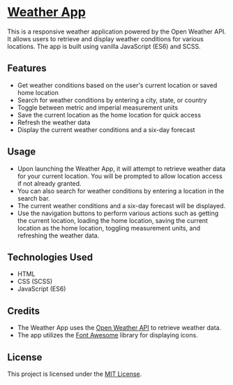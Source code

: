 [Weather App](https://weather-app-qgna.onrender.com/)
===========

This is a responsive weather application powered by the Open Weather API. It allows users to retrieve and display weather conditions for various locations. The app is built using vanilla JavaScript (ES6) and SCSS.

Features
--------

-   Get weather conditions based on the user's current location or saved home location
-   Search for weather conditions by entering a city, state, or country
-   Toggle between metric and imperial measurement units
-   Save the current location as the home location for quick access
-   Refresh the weather data
-   Display the current weather conditions and a six-day forecast

Usage
-----

-   Upon launching the Weather App, it will attempt to retrieve weather data for your current location. You will be prompted to allow location access if not already granted.
-   You can also search for weather conditions by entering a location in the search bar.
-   The current weather conditions and a six-day forecast will be displayed.
-   Use the navigation buttons to perform various actions such as getting the current location, loading the home location, saving the current location as the home location, toggling measurement units, and refreshing the weather data.

Technologies Used
-----------------

-   HTML
-   CSS (SCSS)
-   JavaScript (ES6)

Credits
-------

-   The Weather App uses the [Open Weather API](https://openweathermap.org/api) to retrieve weather data.
-   The app utilizes the [Font Awesome](https://fontawesome.com/) library for displaying icons.

License
-------

This project is licensed under the [MIT License](https://chat.openai.com/LICENSE).